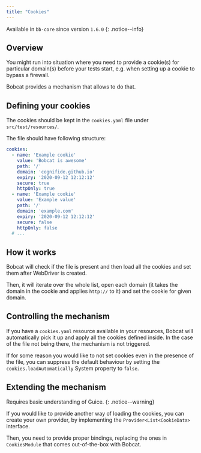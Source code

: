 ```yaml
---
title: "Cookies"
---
```


Available in `bb-core` since version `1.6.0`
{: .notice--info}

## Overview
You might run into situation where you need to provide a cookie(s) for particular domain(s) before your tests start, e.g. when setting up a cookie to bypass a firewall.

Bobcat provides a mechanism that allows to do that.

## Defining your cookies

The cookies should be kept in the `cookies.yaml` file under `src/test/resources/`.

The file should have following structure:

```yaml
cookies:
  - name: 'Example cookie'
    value: 'Bobcat is awesome'
    path: '/'
    domain: 'cognifide.github.io'
    expiry: '2020-09-12 12:12:12'
    secure: true
    httpOnly: true
  - name: 'Example cookie'
    value: 'Example value'
    path: '/'
    domain: 'example.com'
    expiry: '2020-09-12 12:12:12'
    secure: false
    httpOnly: false
  # ... 
```

## How it works

Bobcat will check if the file is present and then load all the cookies and set them after WebDriver is created.

Then, it will iterate over the whole list, open each domain (it takes the domain in the cookie and applies `http://` to it) and set the cookie for given domain.  

## Controlling the mechanism

If you have a `cookies.yaml` resource available in your resources, Bobcat will automatically pick it up and apply all the cookies defined inside.
In the case of the file not being there, the mechanism is not triggered.

If for some reason you would like to not set cookies even in the presence of the file, you can suppress the default behaviour by setting the `cookies.loadAutomatically` System property to `false`.

## Extending the mechanism
Requires basic understanding of Guice.
{: .notice--warning}

If you would like to provide another way of loading the cookies, you can create your own provider, by implementing the `Provider<List<CookieData>` interface.

Then, you need to provide proper bindings, replacing the ones in `CookiesModule` that comes out-of-the-box with Bobcat. 